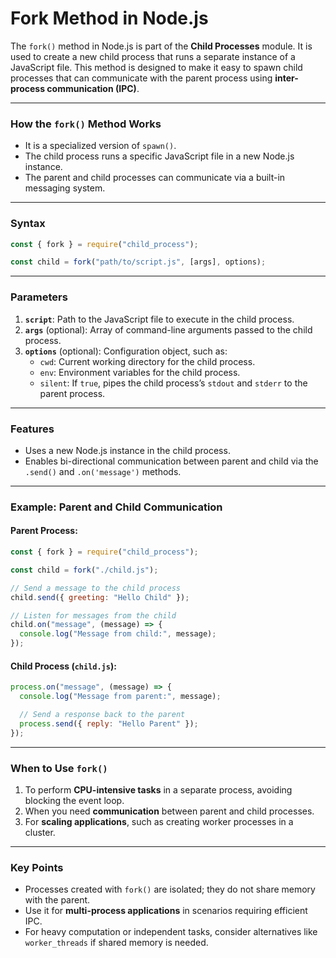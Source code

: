 # Fork Method in Node.js

The `fork()` method in Node.js is part of the **Child Processes** module. It is used to create a new child process that runs a separate instance of a JavaScript file. This method is designed to make it easy to spawn child processes that can communicate with the parent process using **inter-process communication (IPC)**.

---

### **How the `fork()` Method Works**

- It is a specialized version of `spawn()`.
- The child process runs a specific JavaScript file in a new Node.js instance.
- The parent and child processes can communicate via a built-in messaging system.

---

### **Syntax**

```javascript
const { fork } = require("child_process");

const child = fork("path/to/script.js", [args], options);
```

---

### **Parameters**

1. **`script`**: Path to the JavaScript file to execute in the child process.
2. **`args`** (optional): Array of command-line arguments passed to the child process.
3. **`options`** (optional): Configuration object, such as:
   - `cwd`: Current working directory for the child process.
   - `env`: Environment variables for the child process.
   - `silent`: If `true`, pipes the child process’s `stdout` and `stderr` to the parent process.

---

### **Features**

- Uses a new Node.js instance in the child process.
- Enables bi-directional communication between parent and child via the `.send()` and `.on('message')` methods.

---

### **Example: Parent and Child Communication**

#### Parent Process:

```javascript
const { fork } = require("child_process");

const child = fork("./child.js");

// Send a message to the child process
child.send({ greeting: "Hello Child" });

// Listen for messages from the child
child.on("message", (message) => {
  console.log("Message from child:", message);
});
```

#### Child Process (`child.js`):

```javascript
process.on("message", (message) => {
  console.log("Message from parent:", message);

  // Send a response back to the parent
  process.send({ reply: "Hello Parent" });
});
```

---

### **When to Use `fork()`**

1. To perform **CPU-intensive tasks** in a separate process, avoiding blocking the event loop.
2. When you need **communication** between parent and child processes.
3. For **scaling applications**, such as creating worker processes in a cluster.

---

### **Key Points**

- Processes created with `fork()` are isolated; they do not share memory with the parent.
- Use it for **multi-process applications** in scenarios requiring efficient IPC.
- For heavy computation or independent tasks, consider alternatives like `worker_threads` if shared memory is needed.

